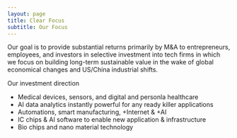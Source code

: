 ```yaml
---
layout: page
title: Clear Focus
subtitle: Our Focus
---
```


Our goal is to provide substantial returns primarily by M&A to entrepreneurs, employees, and investors in selective investment into tech firms in which we focus on building long-term sustainable value in the wake of global economical changes and US/China industrial shifts.

Our investment direction
- Medical devices, sensors, and digital and personla healthcare
- AI data analytics instantly powerful for any ready killer applications
- Automations, smart manufacturing, +Internet & +AI
- IC chips & AI software to enable new application & infrastructure
- Bio chips and nano material technology